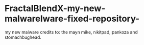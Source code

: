 # FractalBlendX-my-new-malwarelware-fixed-repository-
my new malware credits to: the mayn mike, nikitpad, pankoza and stomachbughead.
